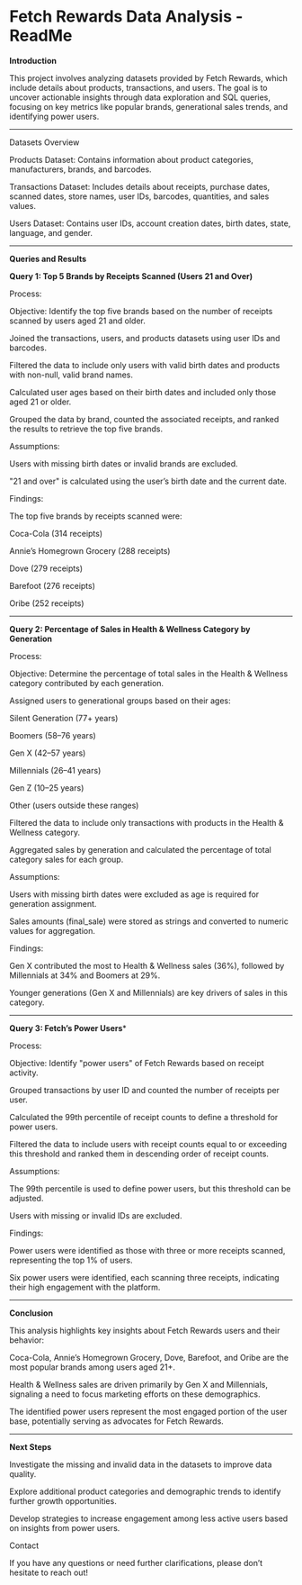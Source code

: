 # Fetch Rewards Data Analysis - ReadMe

**Introduction**

This project involves analyzing datasets provided by Fetch Rewards, which include details about products, transactions, and users. The goal is to uncover actionable insights through data exploration and SQL queries, focusing on key metrics like popular brands, generational sales trends, and identifying power users.
________________________________________________________________________________________________________________________________________________________________________________________
Datasets Overview

Products Dataset: Contains information about product categories, manufacturers, brands, and barcodes.

Transactions Dataset: Includes details about receipts, purchase dates, scanned dates, store names, user IDs, barcodes, quantities, and sales values.

Users Dataset: Contains user IDs, account creation dates, birth dates, state, language, and gender.
________________________________________________________________________________________________________________________________________________________________________________________

**Queries and Results**

**Query 1: Top 5 Brands by Receipts Scanned (Users 21 and Over)**

Process:

Objective: Identify the top five brands based on the number of receipts scanned by users aged 21 and older.

Joined the transactions, users, and products datasets using user IDs and barcodes.

Filtered the data to include only users with valid birth dates and products with non-null, valid brand names.

Calculated user ages based on their birth dates and included only those aged 21 or older.

Grouped the data by brand, counted the associated receipts, and ranked the results to retrieve the top five brands.

Assumptions:

Users with missing birth dates or invalid brands are excluded.

"21 and over" is calculated using the user’s birth date and the current date.

Findings:

The top five brands by receipts scanned were:

Coca-Cola (314 receipts)

Annie’s Homegrown Grocery (288 receipts)

Dove (279 receipts)

Barefoot (276 receipts)

Oribe (252 receipts)
________________________________________________________________________________________________________________________________________________________________________________________

**Query 2: Percentage of Sales in Health & Wellness Category by Generation**

Process:

Objective: Determine the percentage of total sales in the Health & Wellness category contributed by each generation.

Assigned users to generational groups based on their ages:

Silent Generation (77+ years)

Boomers (58–76 years)

Gen X (42–57 years)

Millennials (26–41 years)

Gen Z (10–25 years)

Other (users outside these ranges)

Filtered the data to include only transactions with products in the Health & Wellness category.

Aggregated sales by generation and calculated the percentage of total category sales for each group.

Assumptions:

Users with missing birth dates were excluded as age is required for generation assignment.

Sales amounts (final_sale) were stored as strings and converted to numeric values for aggregation.

Findings:

Gen X contributed the most to Health & Wellness sales (36%), followed by Millennials at 34% and Boomers at 29%.

Younger generations (Gen X and Millennials) are key drivers of sales in this category.
_______________________________________________________________________________________________________________________________________________________________________________________

**Query 3: Fetch’s Power Users***

Process:

Objective: Identify "power users" of Fetch Rewards based on receipt activity.

Grouped transactions by user ID and counted the number of receipts per user.

Calculated the 99th percentile of receipt counts to define a threshold for power users.

Filtered the data to include users with receipt counts equal to or exceeding this threshold and ranked them in descending order of receipt counts.

Assumptions:

The 99th percentile is used to define power users, but this threshold can be adjusted.

Users with missing or invalid IDs are excluded.

Findings:

Power users were identified as those with three or more receipts scanned, representing the top 1% of users.

Six power users were identified, each scanning three receipts, indicating their high engagement with the platform.
________________________________________________________________________________________________________________________________________________________________________________________

**Conclusion**

This analysis highlights key insights about Fetch Rewards users and their behavior:

Coca-Cola, Annie’s Homegrown Grocery, Dove, Barefoot, and Oribe are the most popular brands among users aged 21+.

Health & Wellness sales are driven primarily by Gen X and Millennials, signaling a need to focus marketing efforts on these demographics.

The identified power users represent the most engaged portion of the user base, potentially serving as advocates for Fetch Rewards.
________________________________________________________________________________________________________________________________________________________________________________________

**Next Steps**

Investigate the missing and invalid data in the datasets to improve data quality.

Explore additional product categories and demographic trends to identify further growth opportunities.

Develop strategies to increase engagement among less active users based on insights from power users.

Contact

If you have any questions or need further clarifications, please don’t hesitate to reach out!

